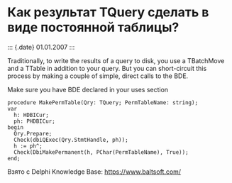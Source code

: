 Как результат TQuery сделать в виде постоянной таблицы?
=======================================================

::: {.date}
01.01.2007
:::

Traditionally, to write the results of a query to disk, you use a
TBatchMove and a TTable in addition to your query. But you can
short-circuit this process by making a couple of simple, direct calls to
the BDE.

Make sure you have BDE declared in your uses section

    procedure MakePermTable(Qry: TQuery; PermTableName: string);
    var
      h: HDBICur;
      ph: PHDBICur;
    begin
      Qry.Prepare;
      Check(dbiQExec(Qry.StmtHandle, ph));
      h := ph^;
      Check(DbiMakePermanent(h, PChar(PermTableName), True));
    end;

Взято с Delphi Knowledge Base: <https://www.baltsoft.com/>
